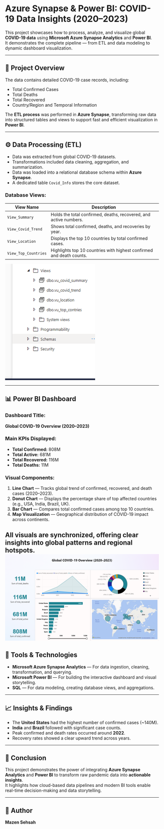 # Azure Synapse & Power BI: COVID-19 Data Insights (2020–2023)

This project showcases how to process, analyze, and visualize global **COVID-19 data** using **Microsoft Azure Synapse Analytics** and **Power BI**.  
It demonstrates the complete pipeline — from ETL and data modeling to dynamic dashboard visualization.

---

## 📖 Project Overview

The data contains detailed COVID-19 case records, including:
- Total Confirmed Cases  
- Total Deaths  
- Total Recovered  
- Country/Region and Temporal Information  

The **ETL process** was performed in **Azure Synapse**, transforming raw data into structured tables and views to support fast and efficient visualization in **Power BI**.

---

## ⚙️ Data Processing (ETL)

- Data was extracted from global COVID-19 datasets.  
- Transformations included data cleaning, aggregation, and summarization.  
- Data was loaded into a relational database schema within **Azure Synapse**.  
- A dedicated table `Covid_Info` stores the core dataset.  

### Database Views:
| View Name | Description |
|------------|-------------|
| `View_Summary` | Holds the total confirmed, deaths, recovered, and active numbers. |
| `View_Covid_Trend` | Shows total confirmed, deaths, and recoveries by year. |
| `View_Location` | Displays the top 10 countries by total confirmed cases. |
| `View_Top_Countries` | Highlights top 10 countries with highest confirmed and death counts. |
<img src = "Result/Views.png">

---

## 📊 Power BI Dashboard

### **Dashboard Title:**  
**Global COVID-19 Overview (2020–2023)**

### **Main KPIs Displayed:**
- **Total Confirmed:** 808M  
- **Total Active:** 681M  
- **Total Recovered:** 116M  
- **Total Deaths:** 11M  

### **Visual Components:**
1. **Line Chart** — Tracks global trend of confirmed, recovered, and death cases (2020–2023).  
2. **Donut Chart** — Displays the percentage share of top affected countries (e.g., USA, India, Brazil, UK).  
3. **Bar Chart** — Compares total confirmed cases among top 10 countries.  
4. **Map Visualization** — Geographical distribution of COVID-19 impact across continents.

All visuals are synchronized, offering clear insights into **global patterns and regional hotspots**.
<img src = "Result/Design.png">
---

## 🧰 Tools & Technologies

- **Microsoft Azure Synapse Analytics** — For data ingestion, cleaning, transformation, and querying.  
- **Microsoft Power BI** — For building the interactive dashboard and visual storytelling.  
- **SQL** — For data modeling, creating database views, and aggregations.

---

## 📈 Insights & Findings

- The **United States** had the highest number of confirmed cases (~140M).  
- **India** and **Brazil** followed with significant case counts.  
- Peak confirmed and death rates occurred around **2022**.  
- Recovery rates showed a clear upward trend across years.  

---

## 🧾 Conclusion

This project demonstrates the power of integrating **Azure Synapse Analytics** and **Power BI** to transform raw pandemic data into **actionable insights**.  
It highlights how cloud-based data pipelines and modern BI tools enable real-time decision-making and data storytelling.

---

## 👤 Author

**Mazen Sehsah** 

